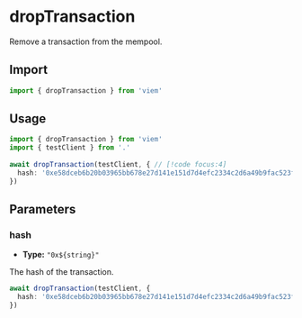 # dropTransaction

Remove a transaction from the mempool.

## Import 

```ts
import { dropTransaction } from 'viem'
```

## Usage

```ts
import { dropTransaction } from 'viem'
import { testClient } from '.'
 
await dropTransaction(testClient, { // [!code focus:4]
  hash: '0xe58dceb6b20b03965bb678e27d141e151d7d4efc2334c2d6a49b9fac523f7364'
})
```

## Parameters

### hash

- **Type:** ``"0x${string}"``

The hash of the transaction.

```ts
await dropTransaction(testClient, {
  hash: '0xe58dceb6b20b03965bb678e27d141e151d7d4efc2334c2d6a49b9fac523f7364', // [!code focus]
})
```
